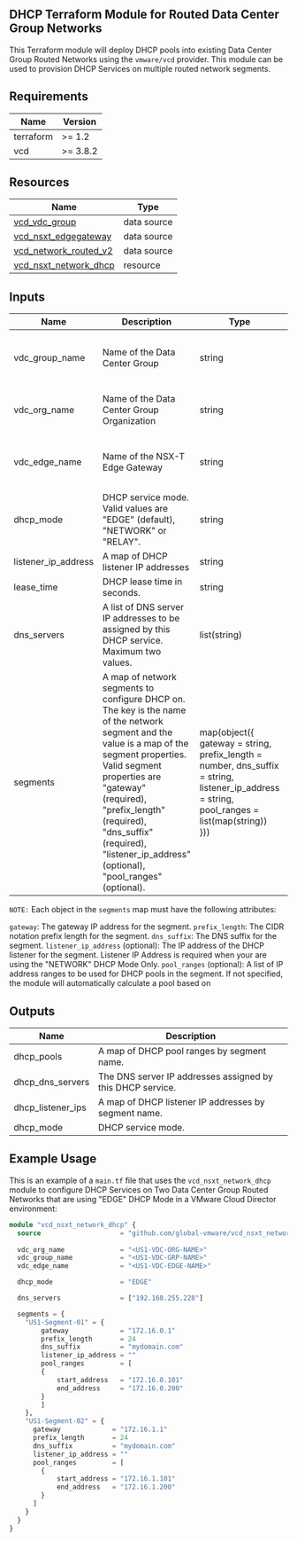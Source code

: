 ## DHCP Terraform Module for Routed Data Center Group Networks

This Terraform module will deploy DHCP pools into existing Data Center Group Routed Networks using the `vmware/vcd` provider. This module can be used to provision DHCP Services on multiple routed network segments.

## Requirements

| Name      | Version |
|-----------|---------|
| terraform | >= 1.2  |
| vcd       | >= 3.8.2 |

## Resources

| Name                                                             | Type      |
|------------------------------------------------------------------|-----------|
| [vcd_vdc_group](https://registry.terraform.io/providers/vmware/vcd/3.8.2/docs/data-sources/vdc_group) | data source |
| [vcd_nsxt_edgegateway](https://registry.terraform.io/providers/vmware/vcd/3.8.2/docs/data-sources/nsxt_edgegateway) | data source |
| [vcd_network_routed_v2](https://registry.terraform.io/providers/vmware/vcd/3.8.2/docs/data-sources/network_routed_v2) | data source |
| [vcd_nsxt_network_dhcp](https://registry.terraform.io/providers/vmware/vcd/3.8.2/docs/resources/nsxt_network_dhcp) | resource   |

## Inputs

| Name                          | Description                                                          | Type   | Default           | Required |
|-------------------------------|----------------------------------------------------------------------|--------|-------------------|----------|
| vdc_group_name | Name of the Data Center Group | string | `"Data Center Group Name Format: <Account_Number>-<Region>-<Account_Name> <datacenter group>"` | yes |
| vdc_org_name | Name of the Data Center Group Organization | string | `"Data Center Group Name Format: <Account_Number>-<Region>-<Account_Name>"` | yes |
| vdc_edge_name | Name of the NSX-T Edge Gateway | string | `"Edge Gateway Name Format: <Account_Number>-<Region>-<Edge_GW_Identifier>-<edge>"` | yes |
| dhcp_mode | DHCP service mode. Valid values are "EDGE" (default), "NETWORK" or "RELAY". | string | "EDGE" | no |
| listener_ip_address | A map of DHCP listener IP addresses | string | null | no |
| lease_time | DHCP lease time in seconds. | string | "2592000" | no |
| dns_servers | A list of DNS server IP addresses to be assigned by this DHCP service. Maximum two values. | list(string) | null | yes |
| segments | A map of network segments to configure DHCP on. The key is the name of the network segment and the value is a map of the segment properties. Valid segment properties are "gateway" (required), "prefix_length" (required), "dns_suffix" (required), "listener_ip_address" (optional), "pool_ranges" (optional). | map(object({ gateway = string, prefix_length = number, dns_suffix = string, listener_ip_address = string, pool_ranges = list(map(string)) })) | `{"Segment-01" = {gateway = "192.168.0.1", prefix_length = 24, dns_suffix = "domain.com", listener_ip_address = null, pool_ranges = [{start_address = "192.168.0.101", end_address = "192.168.0.200"}]}, "Segment-02" = {gateway = "192.168.1.1", prefix_length = 24, dns_suffix = "domain.com", listener_ip_address = null, pool_ranges = [{start_address = "192.168.1.101", end_address = "192.168.1.200"}]}}` | yes |

`NOTE:` Each object in the `segments` map must have the following attributes:

`gateway`: The gateway IP address for the segment.
`prefix_length`: The CIDR notation prefix length for the segment.
`dns_suffix`: The DNS suffix for the segment.
`listener_ip_address` (optional): The IP address of the DHCP listener for the segment. Listener IP Address is required when your are using the "NETWORK" DHCP Mode Only.
`pool_ranges` (optional): A list of IP address ranges to be used for DHCP pools in the segment. If not specified, the module will automatically calculate a pool based on

## Outputs

| Name         | Description             |
|--------------|-------------------------|
| dhcp_pools | A map of DHCP pool ranges by segment name. |
| dhcp_dns_servers | The DNS server IP addresses assigned by this DHCP service. |
| dhcp_listener_ips | A map of DHCP listener IP addresses by segment name. |
| dhcp_mode | DHCP service mode. |

## Example Usage

This is an example of a `main.tf` file that uses the `vcd_nsxt_network_dhcp` module to configure DHCP Services on Two Data Center Group Routed Networks that are using "EDGE" DHCP Mode in a VMware Cloud Director environment:

```terraform
module "vcd_nsxt_network_dhcp" {
  source                    = "github.com/global-vmware/vcd_nsxt_network_dhcp.git?ref=v1.1.0"
  
  vdc_org_name              = "<US1-VDC-ORG-NAME>"
  vdc_group_name            = "<US1-VDC-GRP-NAME>"
  vdc_edge_name             = "<US1-VDC-EDGE-NAME>"

  dhcp_mode                 = "EDGE"

  dns_servers               = ["192.168.255.228"]

  segments = {
    "US1-Segment-01" = {
        gateway             = "172.16.0.1"
        prefix_length       = 24
        dns_suffix          = "mydomain.com"
        listener_ip_address = ""
        pool_ranges         = [
        {
            start_address   = "172.16.0.101"
            end_address     = "172.16.0.200"
        }
        ]    
    },
    "US1-Segment-02" = {
      gateway             = "172.16.1.1"
      prefix_length       = 24
      dns_suffix          = "mydomain.com"
      listener_ip_address = ""
      pool_ranges         = [
        {
            start_address = "172.16.1.101"
            end_address   = "172.16.1.200"
        }
      ]    
    }
  }
}
```